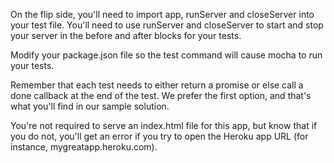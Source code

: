 <!-- You should add runServer and closeServer functions to your app as demonstrated in the "Test setup" section of previous assignment, and you'll want to use the if (require.main === module) ... approach outlined there. Be sure to export app, runServer, and closeServer from server.js. -->

On the flip side, you'll need to import app, runServer and closeServer into your test file. You'll need to use runServer and closeServer to start and stop your server in the before and after blocks for your tests.

Modify your package.json file so the test command will cause mocha to run your tests.

Remember that each test needs to either return a promise or else call a done callback at the end of the test. We prefer the first option, and that's what you'll find in our sample solution.

You're not required to serve an index.html file for this app, but know that if you do not, you'll get an error if you try to open the Heroku app URL (for instance, mygreatapp.heroku.com).